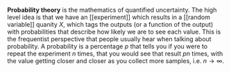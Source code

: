 **Probability theory** is the mathematics of quantified uncertainty. The high level idea is that we have an [[experiment]] which results in a [[random variable]] quanity $X$, which tags the outputs (or a function of the output) with probabilities that describe how likely we are to see each value. This is the frequentist perspective that people usually hear when talking about probability. A probability is a percentage $p$ that tells you if you were to repeat the experiment $n$ times, that you would see that result $pn$ times, with the value getting closer and closer as you collect more samples, i.e. $n \to \infty$.